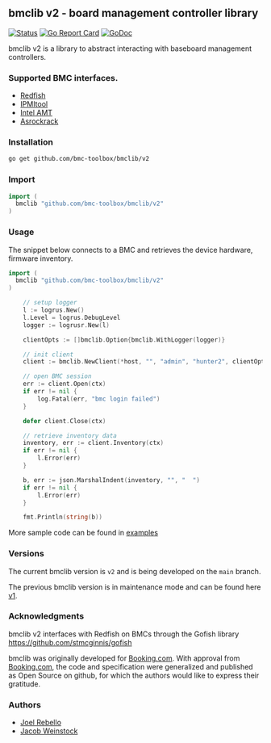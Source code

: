 ## bmclib v2 - board management controller library

[![Status](https://github.com/bmc-toolbox/bmclib/actions/workflows/ci.yaml/badge.svg)](https://github.com/bmc-toolbox/bmclib/actions)
[![Go Report Card](https://goreportcard.com/badge/github.com/bmc-toolbox/bmclib)](https://goreportcard.com/report/github.com/bmc-toolbox/bmclib/v2)
[![GoDoc](https://godoc.org/github.com/bmc-toolbox/bmclib/v2?status.svg)](https://godoc.org/github.com/bmc-toolbox/bmclib/v2)

bmclib v2 is a library to abstract interacting with baseboard management controllers.

### Supported BMC interfaces.

 - [Redfish](https://github.com/bmc-toolbox/bmclib/tree/main/providers/redfish)
 - [IPMItool](https://github.com/bmc-toolbox/bmclib/tree/main/providers/ipmitool)
 - [Intel AMT](https://github.com/bmc-toolbox/bmclib/tree/main/providers/intelamt)
 - [Asrockrack](https://github.com/bmc-toolbox/bmclib/tree/main/providers/asrockrack)

### Installation

```bash
go get github.com/bmc-toolbox/bmclib/v2
```

### Import 

```go
import (
  bmclib "github.com/bmc-toolbox/bmclib/v2"
)
```

### Usage

The snippet below connects to a BMC and retrieves the device hardware, firmware inventory.

```go
import (
  bmclib "github.com/bmc-toolbox/bmclib/v2"
)

    // setup logger
	l := logrus.New()
	l.Level = logrus.DebugLevel
	logger := logrusr.New(l)

	clientOpts := []bmclib.Option{bmclib.WithLogger(logger)}

    // init client
    client := bmclib.NewClient(*host, "", "admin", "hunter2", clientOpts...)

    // open BMC session
	err := client.Open(ctx)
	if err != nil {
		log.Fatal(err, "bmc login failed")
	}

	defer client.Close(ctx)

    // retrieve inventory data
	inventory, err := client.Inventory(ctx)
	if err != nil {
		l.Error(err)
	}

	b, err := json.MarshalIndent(inventory, "", "  ")
	if err != nil {
		l.Error(err)
	}

	fmt.Println(string(b))
```

More sample code can be found in [examples](./examples/)

### Versions

The current bmclib version is `v2` and is being developed on the `main` branch.

The previous bmclib version is in maintenance mode and can be found here [v1](https://github.com/bmc-toolbox/bmclib/v1).

### Acknowledgments

bmclib v2 interfaces with Redfish on BMCs through the Gofish library https://github.com/stmcginnis/gofish

bmclib was originally developed for [Booking.com](http://www.booking.com). With approval from [Booking.com](http://www.booking.com), 
the code and specification were generalized and published as Open Source on github, for which the authors would like to express their gratitude.

### Authors
- [Joel Rebello](https://github.com/joelrebel) 
- [Jacob Weinstock](https://github.com/jacobweinstock)

